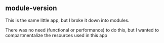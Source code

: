 ## module-version

This is the same little app, but I broke it down into modules.

There was no need (functional or performance) to do this, but I wanted to compartmentalize the resources used in this app
